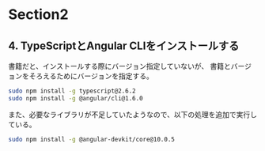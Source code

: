 # Section2

## 4. TypeScriptとAngular CLIをインストールする

書籍だと、インストールする際にバージョン指定していないが、
書籍とバージョンをそろえるためにバージョンを指定する。

```bash
sudo npm install -g typescript@2.6.2
sudo npm install -g @angular/cli@1.6.0
```

また、必要なライブラリが不足していたようなので、以下の処理を追加で実行している。

```bash
sudo npm install -g @angular-devkit/core@10.0.5
```
